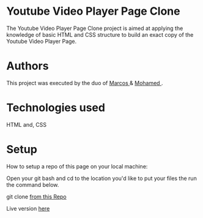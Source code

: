 <h1>Youtube Video Player Page Clone</h1>

The Youtube Video Player Page Clone project is aimed at applying the knowledge of basic HTML and CSS structure to build an exact copy of the Youtube Video Player Page.

<h1>Authors</h1>

This project was executed by the duo of <a href = "https://www.linkedin.com/in/marcos-medeiros-6a079a18a/"> Marcos </a> & <a href = "https://www.linkedin.com/in/mohamednaseramein/" > Mohamed </a>. 

<h1>Technologies used</h1>

HTML and, CSS

<h1>Setup</h1>

How to setup a repo of this page on your local machine:

Open your git bash and cd to the location you'd like to put your files the run the command below.

git clone <a href= "https://github.com/mohamednaser/Embedding-Images-and-Video.git"> from this Repo </a> 

Live version <a href="https://mohamednaser.github.io/youtube-video-player-clone/"> here </a>
